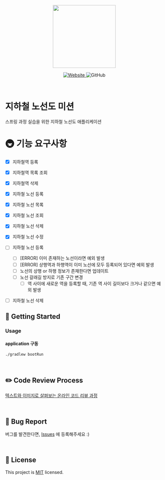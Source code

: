 <p align="center">
    <img width="200px;" src="https://raw.githubusercontent.com/woowacourse/atdd-subway-admin-frontend/master/images/main_logo.png"/>
</p>
<p align="center">
  <a href="https://techcourse.woowahan.com/c/Dr6fhku7" alt="woowacourse subway">
    <img alt="Website" src="https://img.shields.io/website?url=https%3A%2F%2Fedu.nextstep.camp%2Fc%2FR89PYi5H">
  </a>
  <img alt="GitHub" src="https://img.shields.io/github/license/woowacourse/atdd-subway-map">
</p>

<br>

# 지하철 노선도 미션
스프링 과정 실습을 위한 지하철 노선도 애플리케이션


# 🚇 기능 요구사항
- [X] 지하철역 등록
- [X] 지하철역 목록 조회
- [X] 지하철역 삭제
- [X] 지하철 노선 등록
- [X] 지하철 노선 목록
- [X] 지하철 노선 조회
- [X] 지하철 노선 삭제
- [X] 지하철 노선 수정

- [ ] 지하철 노선 등록
  - [ ] [ERROR] 이미 존재하는 노선이라면 예외 발생
  - [ ] [ERROR] 상행역과 하행역이 이미 노선에 모두 등록되어 있다면 예외 발생
  - [ ] 노선의 상행 or 하행 정보가 존재한다면 업데이트
  - [ ] 노선 갈래길 방지로 기존 구간 변경
    - [ ] 역 사이에 새로운 역을 등록할 때, 기존 역 사이 길이보다 크거나 같으면 예외 발생
- [ ] 지하철 노선 삭제


## 🚀 Getting Started
### Usage
#### application 구동
```
./gradlew bootRun
```
<br>

## ✏️ Code Review Process
[텍스트와 이미지로 살펴보는 온라인 코드 리뷰 과정](https://github.com/next-step/nextstep-docs/tree/master/codereview)

<br>

## 🐞 Bug Report

버그를 발견한다면, [Issues](https://github.com/woowacourse/atdd-subway-map/issues) 에 등록해주세요 :)

<br>

## 📝 License

This project is [MIT](https://github.com/woowacourse/atdd-subway-map/blob/master/LICENSE) licensed.
